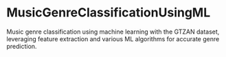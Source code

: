 # MusicGenreClassificationUsingML
Music genre classification using machine learning with the GTZAN dataset, leveraging feature extraction and various ML algorithms for accurate genre prediction.
